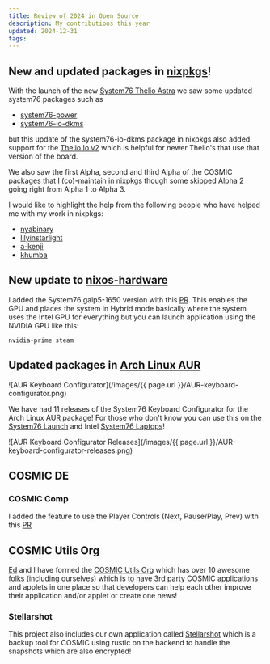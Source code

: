 ```yaml
---
title: Review of 2024 in Open Source
description: My contributions this year
updated: 2024-12-31
tags:
---
```


## New and updated packages in [nixpkgs](https://github.com/NixOS/nixpkgs)!

With the launch of the new [System76 Thelio Astra](https://system76.com/desktops/thelio-astra) we saw some updated system76 packages such as 

- [system76-power](https://github.com/NixOS/nixpkgs/pull/350954) 
- [system76-io-dkms](https://github.com/NixOS/nixpkgs/pull/350933)

but this update of the system76-io-dkms package in nixpkgs also added support for the [Thelio Io v2](https://github.com/system76/thelio-io) which is helpful for newer Thelio's that use that version of the board.

We also saw the first Alpha, second and third  Alpha of the COSMIC packages that I (co)-maintain in nixpkgs though some skipped Alpha 2 going right from Alpha 1 to Alpha 3.

I would like to highlight the help from the following people who have helped me with my work in nixpkgs:

- [nyabinary](https://github.com/nyabinary)
- [lilyinstarlight](https://github.com/lilyinstarlight)
- [a-kenji](https://github.com/a-kenji)
- [khumba](https://github.com/khumba)

## New update to [nixos-hardware](https://github.com/NixOS/nixos-hardware)

I added the System76 galp5-1650 version with this [PR](https://github.com/NixOS/nixos-hardware/pull/1126). This enables the GPU and places the system in Hybrid mode basically where the system uses the Intel GPU for everything but you can launch application using the NVIDIA GPU like this:

```
nvidia-prime steam
```

## Updated packages in [Arch Linux AUR](https://aur.archlinux.org/cgit/aur.git/log/?h=system76-keyboard-configurator)

![AUR Keyboard Configurator](/images/{{ page.url }}/AUR-keyboard-configurator.png)

We have had 11 releases of the System76 Keyboard Configurator for the Arch Linux AUR package! For those who don't know you can use this on the [System76 Launch](https://system76.com/keyboards/) and Intel [System76 Laptops](https://system76.com/laptops)!

![AUR Keyboard Configurator Releases](/images/{{ page.url }}/AUR-keyboard-configurator-releases.png)

## COSMIC DE

### COSMIC Comp

I added the feature to use the Player Controls (Next, Pause/Play, Prev) with this [PR](https://github.com/pop-os/cosmic-comp/pull/678)

## COSMIC Utils Org

[Ed](https://github.com/edfloreshz) and I have formed the [COSMIC Utils Org](https://github.com/cosmic-utils) which has over 10 awesome folks (including ourselves) which is to have 3rd party COSMIC applications and applets in one place so that developers can help each other improve their application and/or applet or create one news!

### Stellarshot

This project also includes our own application called [Stellarshot](https://github.com/cosmic-utils/stellarshot) which is a backup tool for COSMIC using rustic on the backend to handle the snapshots which are also encrypted!
